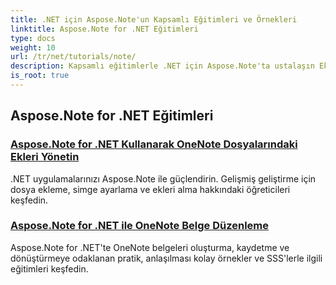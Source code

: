 ```yaml
---
title: .NET için Aspose.Note'un Kapsamlı Eğitimleri ve Örnekleri
linktitle: Aspose.Note for .NET Eğitimleri
type: docs
weight: 10
url: /tr/net/tutorials/note/
description: Kapsamlı eğitimlerle .NET için Aspose.Note'ta ustalaşın Ekler, köprü metinleri, resimler ve daha fazlasına dalın. OneNote belge düzenlemenizi bir üst seviyeye taşıyın.
is_root: true
---
```


## Aspose.Note for .NET Eğitimleri 
### [Aspose.Note for .NET Kullanarak OneNote Dosyalarındaki Ekleri Yönetin](./manage-attachments/)
.NET uygulamalarınızı Aspose.Note ile güçlendirin. Gelişmiş geliştirme için dosya ekleme, simge ayarlama ve ekleri alma hakkındaki öğreticileri keşfedin.
### [ Aspose.Note for .NET ile OneNote Belge Düzenleme](./one-note-document-manipulation/)
Aspose.Note for .NET'te OneNote belgeleri oluşturma, kaydetme ve dönüştürmeye odaklanan pratik, anlaşılması kolay örnekler ve SSS'lerle ilgili eğitimleri keşfedin.